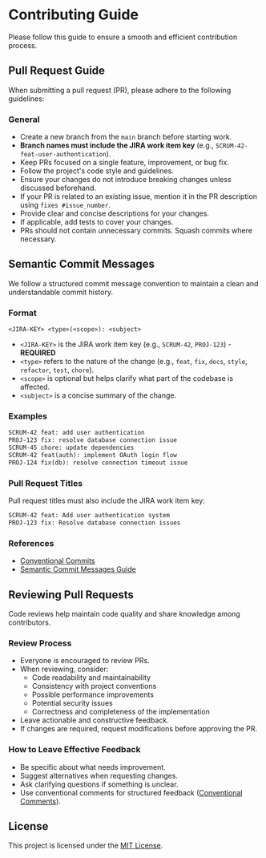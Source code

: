 # Contributing Guide

Please follow this guide to ensure a smooth and efficient contribution process.

## Pull Request Guide

When submitting a pull request (PR), please adhere to the following guidelines:

### General

- Create a new branch from the `main` branch before starting work.
- **Branch names must include the JIRA work item key** (e.g., `SCRUM-42-feat-user-authentication`).
- Keep PRs focused on a single feature, improvement, or bug fix.
- Follow the project's code style and guidelines.
- Ensure your changes do not introduce breaking changes unless discussed beforehand.
- If your PR is related to an existing issue, mention it in the PR description using `fixes #issue_number`.
- Provide clear and concise descriptions for your changes.
- If applicable, add tests to cover your changes.
- PRs should not contain unnecessary commits. Squash commits where necessary.

## Semantic Commit Messages

We follow a structured commit message convention to maintain a clean and understandable commit history.

### Format

```
<JIRA-KEY> <type>(<scope>): <subject>
```

- `<JIRA-KEY>` is the JIRA work item key (e.g., `SCRUM-42`, `PROJ-123`) - **REQUIRED**
- `<type>` refers to the nature of the change (e.g., `feat`, `fix`, `docs`, `style`, `refactor`, `test`, `chore`).
- `<scope>` is optional but helps clarify what part of the codebase is affected.
- `<subject>` is a concise summary of the change.

### Examples

```txt
SCRUM-42 feat: add user authentication
PROJ-123 fix: resolve database connection issue
SCRUM-45 chore: update dependencies
SCRUM-42 feat(auth): implement OAuth login flow
PROJ-124 fix(db): resolve connection timeout issue
```

### Pull Request Titles

Pull request titles must also include the JIRA work item key:

```txt
SCRUM-42 feat: Add user authentication system
PROJ-123 fix: Resolve database connection issues
```

### References

- [Conventional Commits](https://www.conventionalcommits.org/)
- [Semantic Commit Messages Guide](https://gist.github.com/joshbuchea/6f47e86d2510bce28f8e7f42ae84c716)

## Reviewing Pull Requests

Code reviews help maintain code quality and share knowledge among contributors.

### Review Process

- Everyone is encouraged to review PRs.
- When reviewing, consider:
  - Code readability and maintainability
  - Consistency with project conventions
  - Possible performance improvements
  - Potential security issues
  - Correctness and completeness of the implementation
- Leave actionable and constructive feedback.
- If changes are required, request modifications before approving the PR.

### How to Leave Effective Feedback

- Be specific about what needs improvement.
- Suggest alternatives when requesting changes.
- Ask clarifying questions if something is unclear.
- Use conventional comments for structured feedback ([Conventional Comments](https://conventionalcomments.org/)).

## License

This project is licensed under the [MIT License](LICENSE).